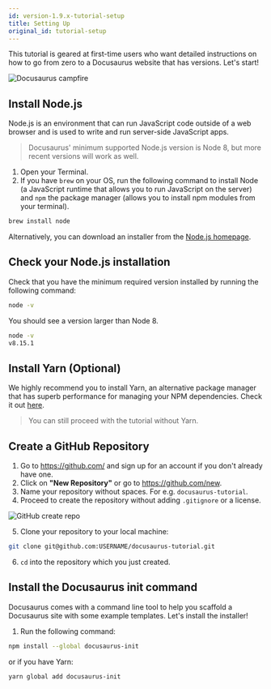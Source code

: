 ```yaml
---
id: version-1.9.x-tutorial-setup
title: Setting Up
original_id: tutorial-setup
---
```


This tutorial is geared at first-time users who want detailed instructions on how to go from zero to a Docusaurus website that has versions. Let's start!

<img alt="Docusaurus campfire" src="/img/undraw_docusaurus_mountain.svg" class="docImage"/>

## Install Node.js

Node.js is an environment that can run JavaScript code outside of a web browser and is used to write and run server-side JavaScript apps.

> Docusaurus' minimum supported Node.js version is Node 8, but more recent versions will work as well.

1. Open your Terminal.
1. If you have `brew` on your OS, run the following command to install Node (a JavaScript runtime that allows you to run JavaScript on the server) and `npm` the package manager (allows you to install npm modules from your terminal).

```sh
brew install node
```

Alternatively, you can download an installer from the [Node.js homepage](https://nodejs.org/en/).

## Check your Node.js installation

Check that you have the minimum required version installed by running the following command:

```sh
node -v
```

You should see a version larger than Node 8.

```sh
node -v
v8.15.1
```

## Install Yarn (Optional)

We highly recommend you to install Yarn, an alternative package manager that has superb performance for managing your NPM dependencies. Check it out [here](https://yarnpkg.com/en/docs/install).

> You can still proceed with the tutorial without Yarn.

## Create a GitHub Repository

1. Go to https://github.com/ and sign up for an account if you don't already have one.
1. Click on **"New Repository"** or go to https://github.com/new.
1. Name your repository without spaces. For e.g. `docusaurus-tutorial`.
1. Proceed to create the repository without adding `.gitignore` or a license.

<img alt="GitHub create repo" src="/img/tutorial-git-clone.png" class="docImage"/>

5. Clone your repository to your local machine:

```sh
git clone git@github.com:USERNAME/docusaurus-tutorial.git
```

6. `cd` into the repository which you just created.

## Install the Docusaurus init command

Docusaurus comes with a command line tool to help you scaffold a Docusaurus site with some example templates. Let's install the installer!

1. Run the following command:

```sh
npm install --global docusaurus-init
```

or if you have Yarn:

```sh
yarn global add docusaurus-init
```
